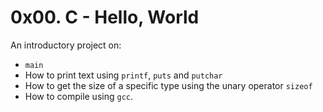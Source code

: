# 0x00. C - Hello, World

An introductory project on:

- `main`
- How to print text using `printf`, `puts` and `putchar`
- How to get the size of a specific type using the unary operator `sizeof`
- How to compile using `gcc`.
